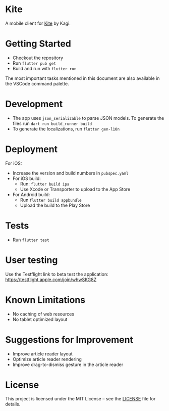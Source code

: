 # Kite

A mobile client for [Kite](https://kite.kagi.com) by Kagi.

# Getting Started

- Checkout the repository
- Run `flutter pub get`
- Build and run with `flutter run`

The most important tasks mentioned in this document are also available in the VSCode command palette.

# Development
- The app uses `json_serializable` to parse JSON models. To generate the files run `dart run build_runner build`
- To generate the localizations, run `flutter gen-l10n`

# Deployment

For iOS:
- Increase the version and build numbers in `pubspec.yaml`
- For iOS build:
    - Run: `flutter build ipa`
    - Use Xcode or Transporter to upload to the App Store
- For Android build:
    - Run `flutter build appbundle`
    - Upload the build to the Play Store 

# Tests
- Run `flutter test`

# User testing
Use the Testflight link to beta test the application: https://testflight.apple.com/join/whwSKG8Z

# Known Limitations
- No caching of web resources
- No tablet optimized layout

# Suggestions for Improvement
- Improve article reader layout
- Optimize article reader rendering
- Improve drag-to-dismiss gesture in the article reader

# License
This project is licensed under the MIT License – see the [LICENSE](LICENSE.md) file for details.